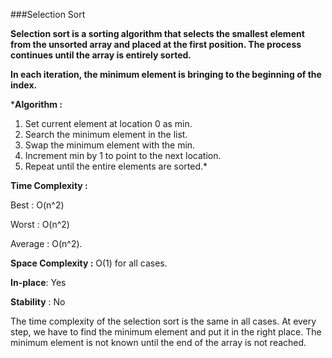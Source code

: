 ###Selection Sort

**Selection sort is a sorting algorithm that selects the smallest element from the unsorted array and placed at the first position. The process continues until the array is entirely sorted.**

**In each iteration, the minimum element is bringing to the beginning of the index.**

***Algorithm :**
1. Set current element at location 0 as min.
2. Search the minimum element in the list.
3. Swap the minimum element with the min.
4. Increment min by 1 to point to the next location.
5. Repeat until the entire elements are sorted.*

**Time Complexity :** 

Best : O(n^2)

Worst : O(n^2)

Average : O(n^2).

**Space Complexity :** O(1) for all cases.

**In-place**: Yes

**Stability** : No

The time complexity of the selection sort is the same in all cases. At every step, we have to find the minimum element and put it in the right place. The minimum element is not known until the end of the array is not reached.